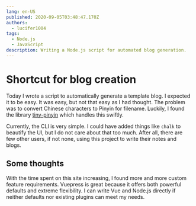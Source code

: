 ```yaml
---
lang: en-US
published: 2020-09-05T03:48:47.170Z
authors: 
  - lucifer1004
tags:
  - Node.js
  - JavaScript
description: Writing a Node.js script for automated blog generation.
---
```


# Shortcut for blog creation

Today I wrote a script to automatically generate a template blog. I expected it to be easy. It was easy, but not that easy as I had thought. The problem was to convert Chinese characters to Pinyin for filename. Luckily, I found the library [tiny-pinyin](https://github.com/creeperyang/pinyin) which handles this swiftly.

<!--truncate-->

Currently, the CLI is very simple. I could have added things like `chalk` to beautify the UI, but I do not care about that too much. After all, there are few other users, if not none, using this project to write their notes and blogs.

## Some thoughts

With the time spent on this site increasing, I found more and more custom feature requirements. Vuepress is great because it offers both powerful defaults and extreme flexibility. I can write Vue and Node.js directly if neither defaults nor existing plugins can meet my needs.
